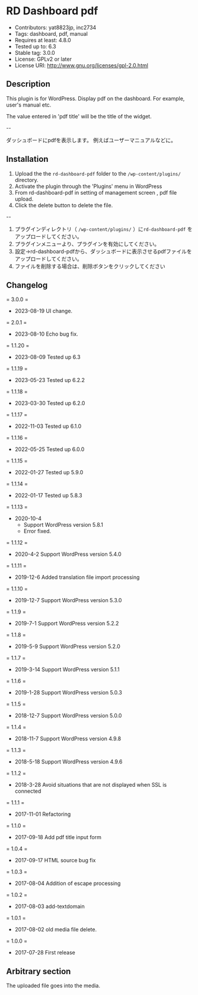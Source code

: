 # RD Dashboard pdf

- Contributors: yat8823jp, inc2734
- Tags: dashboard, pdf, manual
- Requires at least: 4.8.0
- Tested up to: 6.3
- Stable tag: 3.0.0
- License: GPLv2 or later
- License URI: http://www.gnu.org/licenses/gpl-2.0.html

## Description
This plugin is for WordPress.
Display pdf on the dashboard.
For example, user's manual etc.

The value entered in 'pdf title' will be the title of the widget.


--

ダッシュボードにpdfを表示します。
例えばユーザーマニュアルなどに。

## Installation

1. Upload the the `rd-dashboard-pdf` folder to the `/wp-content/plugins/` directory.
2. Activate the plugin through the 'Plugins' menu in WordPress
3. From rd-dashboard-pdf in setting of management screen , pdf file upload.
4. Click the delete button to delete the file.

--

1. プラグインディレクトリ（ `/wp-content/plugins/` ）に`rd-dashboard-pdf` をアップロードしてください。
2. プラグインメニューより、プラグインを有効にしてください。
3. 設定→rd-dashboard-pdfから、ダッシュボードに表示させるpdfファイルをアップロードしてください。
4. ファイルを削除する場合は、削除ボタンをクリックしてください

## Changelog

= 3.0.0 =
* 2023-08-19 UI change.

= 2.0.1 =
* 2023-08-10 Echo bug fix.

= 1.1.20 =
* 2023-08-09 Tested up 6.3

= 1.1.19 =
* 2023-05-23 Tested up 6.2.2

= 1.1.18 =
* 2023-03-30 Tested up 6.2.0

= 1.1.17 =
* 2022-11-03 Tested up 6.1.0

= 1.1.16 =
* 2022-05-25 Tested up 6.0.0

= 1.1.15 =
* 2022-01-27 Tested up 5.9.0

= 1.1.14 =
* 2022-01-17 Tested up 5.8.3

= 1.1.13 =
* 2020-10-4
	- Support WordPress version 5.8.1
	- Error fixed.

= 1.1.12 =
* 2020-4-2 Support WordPress version 5.4.0

= 1.1.11 =
* 2019-12-6 Added translation file import processing

= 1.1.10 =
* 2019-12-7 Support WordPress version 5.3.0

= 1.1.9 =
* 2019-7-1 Support WordPress version 5.2.2

= 1.1.8 =
* 2019-5-9 Support WordPress version 5.2.0

= 1.1.7 =
* 2019-3-14 Support WordPress version 5.1.1

= 1.1.6 =
* 2019-1-28 Support WordPress version 5.0.3

= 1.1.5 =
* 2018-12-7 Support WordPress version 5.0.0

= 1.1.4 =
* 2018-11-7 Support WordPress version 4.9.8

= 1.1.3 =
* 2018-5-18 Support WordPress version 4.9.6

= 1.1.2 =
* 2018-3-28 Avoid situations that are not displayed when SSL is connected

= 1.1.1 =
* 2017-11-01 Refactoring

= 1.1.0 =
* 2017-09-18 Add pdf title input form

= 1.0.4 =
* 2017-09-17 HTML source bug fix

= 1.0.3 =
* 2017-08-04 Addition of escape processing

= 1.0.2 =
* 2017-08-03 add-textdomain

= 1.0.1 =
* 2017-08-02 old media file delete.

= 1.0.0 =
* 2017-07-28 First release

## Arbitrary section

The uploaded file goes into the media.

